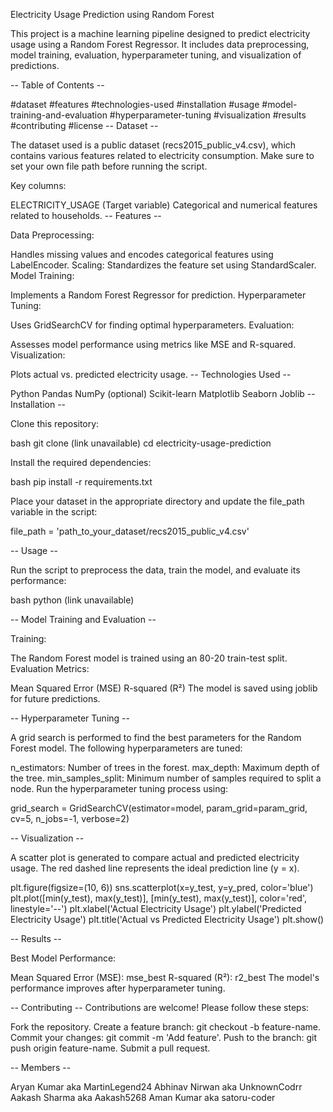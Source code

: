 Electricity Usage Prediction using Random Forest

This project is a machine learning pipeline designed to predict electricity usage using a Random Forest Regressor. It includes data preprocessing, model training, evaluation, hyperparameter tuning, and visualization of predictions.

-- Table of Contents --

#dataset
#features
#technologies-used
#installation
#usage
#model-training-and-evaluation
#hyperparameter-tuning
#visualization
#results
#contributing
#license
-- Dataset --

The dataset used is a public dataset (recs2015_public_v4.csv), which contains various features related to electricity consumption. Make sure to set your own file path before running the script.

Key columns:

ELECTRICITY_USAGE (Target variable)
Categorical and numerical features related to households.
-- Features --

Data Preprocessing:

Handles missing values and encodes categorical features using LabelEncoder.
Scaling: Standardizes the feature set using StandardScaler.
Model Training:

Implements a Random Forest Regressor for prediction.
Hyperparameter Tuning:

Uses GridSearchCV for finding optimal hyperparameters.
Evaluation:

Assesses model performance using metrics like MSE and R-squared.
Visualization:

Plots actual vs. predicted electricity usage.
-- Technologies Used --

Python
Pandas
NumPy (optional)
Scikit-learn
Matplotlib
Seaborn
Joblib
-- Installation --

Clone this repository:

bash git clone (link unavailable) cd electricity-usage-prediction

Install the required dependencies:

bash pip install -r requirements.txt

Place your dataset in the appropriate directory and update the file_path variable in the script:

file_path = 'path_to_your_dataset/recs2015_public_v4.csv'

-- Usage --

Run the script to preprocess the data, train the model, and evaluate its performance:

bash python (link unavailable)

-- Model Training and Evaluation --

Training:

The Random Forest model is trained using an 80-20 train-test split.
Evaluation Metrics:

Mean Squared Error (MSE)
R-squared (R²)
The model is saved using joblib for future predictions.

-- Hyperparameter Tuning --

A grid search is performed to find the best parameters for the Random Forest model. The following hyperparameters are tuned:

n_estimators: Number of trees in the forest.
max_depth: Maximum depth of the tree.
min_samples_split: Minimum number of samples required to split a node.
Run the hyperparameter tuning process using:

grid_search = GridSearchCV(estimator=model, param_grid=param_grid, cv=5, n_jobs=-1, verbose=2)

-- Visualization --

A scatter plot is generated to compare actual and predicted electricity usage. The red dashed line represents the ideal prediction line (y = x).

plt.figure(figsize=(10, 6)) sns.scatterplot(x=y_test, y=y_pred, color='blue') plt.plot([min(y_test), max(y_test)], [min(y_test), max(y_test)], color='red', linestyle='--') plt.xlabel('Actual Electricity Usage') plt.ylabel('Predicted Electricity Usage') plt.title('Actual vs Predicted Electricity Usage') plt.show()

-- Results --

Best Model Performance:

Mean Squared Error (MSE): mse_best
R-squared (R²): r2_best
The model's performance improves after hyperparameter tuning.

-- Contributing -- Contributions are welcome! Please follow these steps:

Fork the repository.
Create a feature branch: git checkout -b feature-name.
Commit your changes: git commit -m 'Add feature'.
Push to the branch: git push origin feature-name.
Submit a pull request.

-- Members --

Aryan Kumar aka MartinLegend24
Abhinav Nirwan aka UnknownCodrr
Aakash Sharma aka Aakash5268
Aman Kumar aka satoru-coder
